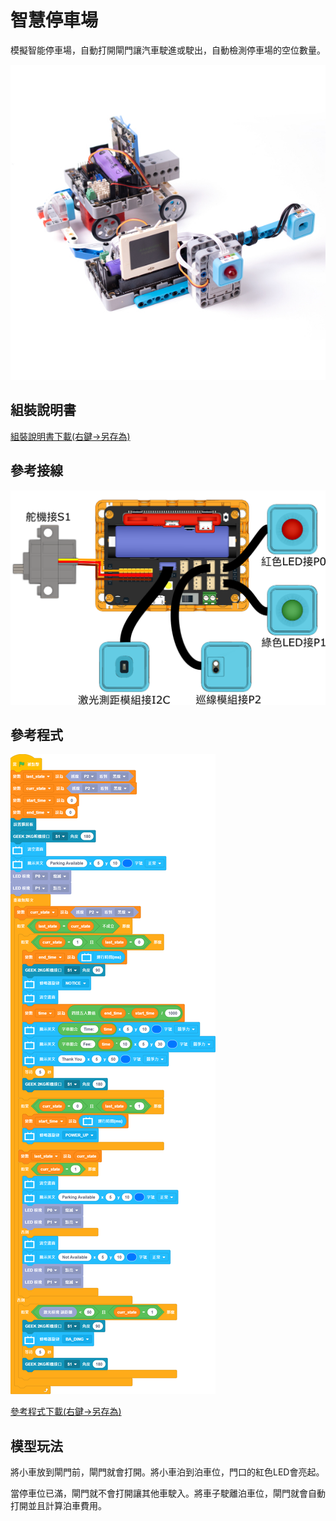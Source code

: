 # 智慧停車場

模擬智能停車場，自動打開閘門讓汽車駛進或駛出，自動檢測停車場的空位數量。

![](../images/parking.jpg)

## 組裝說明書

[組裝說明書下載(右鍵->另存為)](https://github.com/kittenbothk/kittenbothk/raw/master/Kits/future_inventor/instructions/pdf/parking.pdf)

## 參考接線

![](../images/parking_wire.png)

## 參考程式

![](../images/parking_code.png)

[參考程式下載(右鍵->另存為)](https://github.com/kittenbothk/kittenbothk/raw/master/Kits/future_inventor/instructions/sb3/parking.sb3)

## 模型玩法

將小車放到閘門前，閘門就會打開。將小車泊到泊車位，門口的紅色LED會亮起。

當停車位已滿，閘門就不會打開讓其他車駛入。將車子駛離泊車位，閘門就會自動打開並且計算泊車費用。